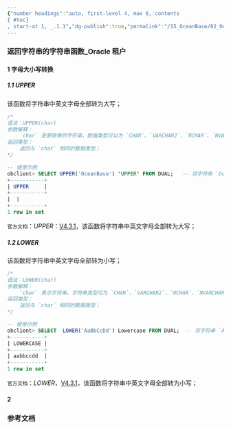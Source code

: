 ```yaml
---
{"number headings":"auto, first-level 4, max 6, contents
{ #toc}
, start-at 1, _.1.1","dg-publish":true,"permalink":"/15_OceanBase/02_OceanBase 基本操作/OB 系统函数_Oracle 模式/返回字符串的字符串函数_Oracle  租户/","dgPassFrontmatter":true}
---
```



### 返回字符串的字符串函数_Oracle 租户
#### 1 字母大小写转换 
##### 1.1 UPPER
该函数将字符串中英文字母全部转为大写；

```sql
/*
语法：UPPER(char)
参数解释：
	`char` 是要转换的字符串，数据类型可以为 `CHAR`、`VARCHAR2`、`NCHAR`、`NVARCHAR2` 或 `CLOB`；
返回类型：
	返回与 `char` 相同的数据类型；
*/

-- 使用示例
obclient> SELECT UPPER('OceanBase') "UPPER" FROM DUAL;   -- 将字符串 `OceanBase` 全部转换为大写
+-----------+
| UPPER     |
+-----------+
|  |
+-----------+
1 row in set
```

`官方文档`：*UPPER*：[V4.3.1](https://www.oceanbase.com/docs/common-oceanbase-database-cn-1000000000823191)，该函数将字符串中英文字母全部转为大写；

##### 1.2 LOWER
该函数将字符串中英文字母全部转为小写；

```sql
/*
语法：LOWER(char)
参数解释：
	`char` 表示字符串。字符串类型可为 `CHAR`、`VARCHAR2`、`NCHAR`、`NVARCHAR2` 或 `CLOB`；
返回类型：
	返回与 `char` 相同的数据类型；
*/

-- 使用示例
obclient> SELECT  LOWER('AaBbCcDd') Lowercase FROM DUAL;  -- 将字符串 `AaBbCcDd` 中的英文字母全部转化为小写
+-----------+
| LOWERCASE |
+-----------+
| aabbccdd  |
+-----------+
1 row in set
```

`官方文档`：*LOWER*，[V4.3.1](https://www.oceanbase.com/docs/common-oceanbase-database-cn-1000000000823196)，该函数将字符串中英文字母全部转为小写；

#### 2 


### 参考文档



